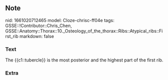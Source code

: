 ## Note
nid: 1661020712465
model: Cloze-chrisc-ff04e
tags: GSSE::!Contributor::Chris_Chen, GSSE::Anatomy::Thorax::10._Osteology_of_the_thorax::Ribs::Atypical_ribs::First_rib
markdown: false

### Text
<div class='toggle'>
  The {{c1::tubercle}} is the most posterior and the highest part
  of the first rib.
</div>

### Extra

